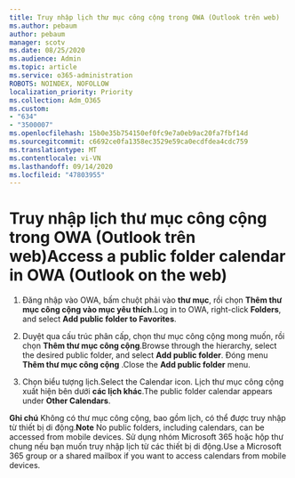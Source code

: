 ```yaml
---
title: Truy nhập lịch thư mục công cộng trong OWA (Outlook trên web)
ms.author: pebaum
author: pebaum
manager: scotv
ms.date: 08/25/2020
ms.audience: Admin
ms.topic: article
ms.service: o365-administration
ROBOTS: NOINDEX, NOFOLLOW
localization_priority: Priority
ms.collection: Adm_O365
ms.custom:
- "634"
- "3500007"
ms.openlocfilehash: 15b0e35b754150ef0fc9e7a0eb9ac20fa7fbf14d
ms.sourcegitcommit: c6692ce0fa1358ec3529e59ca0ecdfdea4cdc759
ms.translationtype: MT
ms.contentlocale: vi-VN
ms.lasthandoff: 09/14/2020
ms.locfileid: "47803955"
---
```

# <a name="access-a-public-folder-calendar-in-owa-outlook-on-the-web"></a><span data-ttu-id="dc406-102">Truy nhập lịch thư mục công cộng trong OWA (Outlook trên web)</span><span class="sxs-lookup"><span data-stu-id="dc406-102">Access a public folder calendar in OWA (Outlook on the web)</span></span>

1. <span data-ttu-id="dc406-103">Đăng nhập vào OWA, bấm chuột phải vào **thư mục**, rồi chọn **Thêm thư mục công cộng vào mục yêu thích**.</span><span class="sxs-lookup"><span data-stu-id="dc406-103">Log in to OWA, right-click **Folders**, and select **Add public folder to Favorites**.</span></span>

2. <span data-ttu-id="dc406-104">Duyệt qua cấu trúc phân cấp, chọn thư mục công cộng mong muốn, rồi chọn **Thêm thư mục công cộng**.</span><span class="sxs-lookup"><span data-stu-id="dc406-104">Browse through the hierarchy, select the desired public folder, and select **Add public folder**.</span></span> <span data-ttu-id="dc406-105">Đóng menu **Thêm thư mục công cộng** .</span><span class="sxs-lookup"><span data-stu-id="dc406-105">Close the **Add public folder** menu.</span></span>  

3. <span data-ttu-id="dc406-106">Chọn biểu tượng lịch.</span><span class="sxs-lookup"><span data-stu-id="dc406-106">Select the Calendar icon.</span></span> <span data-ttu-id="dc406-107">Lịch thư mục công cộng xuất hiện bên dưới **các lịch khác**.</span><span class="sxs-lookup"><span data-stu-id="dc406-107">The public folder calendar appears under **Other Calendars**.</span></span>  

<span data-ttu-id="dc406-108">**Ghi chú** Không có thư mục công cộng, bao gồm lịch, có thể được truy nhập từ thiết bị di động.</span><span class="sxs-lookup"><span data-stu-id="dc406-108">**Note** No public folders, including calendars, can be accessed from mobile devices.</span></span> <span data-ttu-id="dc406-109">Sử dụng nhóm Microsoft 365 hoặc hộp thư chung nếu bạn muốn truy nhập lịch từ các thiết bị di động.</span><span class="sxs-lookup"><span data-stu-id="dc406-109">Use a Microsoft 365 group or a shared mailbox if you want to access calendars from mobile devices.</span></span>